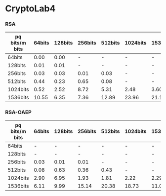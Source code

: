 # CryptoLab4


### RSA

| pq bits/m bits | 64bits | 128bits | 256bits | 512bits | 1024bits | 1536bits |
|----------------|--------|---------|---------|---------|----------|----------|
| 64bits         | 0.00   | 0.00    | -       | -       | -        | -        |
| 128bits        | 0.01   | 0.01    | -       | -       | -        | -        |
| 256bits        | 0.03   | 0.03    | 0.01    | 0.03    | -        | -        |
| 512bits        | 0.44   | 0.23    | 0.65    | 0.08    | -        | -        |
| 1024bits       | 0.52   | 2.52    | 8.72    | 5.31    | 2.48     | 3.60     |
| 1536bits       | 10.55  | 6.35    | 7.36    | 12.89   | 23.96    | 21.15    |


### RSA-OAEP

| pq bits/m bits | 64bits | 128bits | 256bits | 512bits | 1024bits | 1536bits |
|----------------|--------|---------|---------|---------|----------|----------|
| 64bits         | -      | -       | -       | -       | -        | -        |
| 128bits        | -      | -       | -       | -       | -        | -        |
| 256bits        | 0.03   | 0.01    | 0.01    | -       | -        | -        |
| 512bits        | 0.08   | 0.63    | 0.36    | 0.43    | -        | -        |
| 1024bits       | 2.90   | 6.95    | 1.93    | 1.81    | 2.22     | 2.29     |
| 1536bits       | 6.11   | 9.99    | 15.14   | 20.38   | 18.73    | 11.06    |
